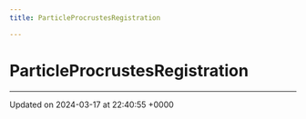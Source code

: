```yaml
---
title: ParticleProcrustesRegistration

---
```


# ParticleProcrustesRegistration





-------------------------------

Updated on 2024-03-17 at 22:40:55 +0000